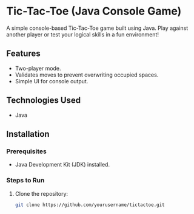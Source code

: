 # Tic-Tac-Toe (Java Console Game)

A simple console-based Tic-Tac-Toe game built using Java. Play against another player or test your logical skills in a fun environment!

## Features
- Two-player mode.
- Validates moves to prevent overwriting occupied spaces.
- Simple UI for console output.

## Technologies Used
- Java

## Installation
### Prerequisites
- Java Development Kit (JDK) installed.

### Steps to Run
1. Clone the repository:
   ```bash
   git clone https://github.com/yourusername/tictactoe.git
